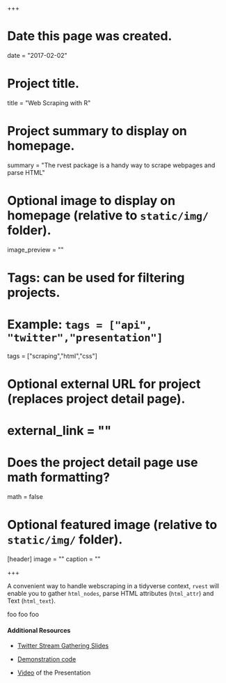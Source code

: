 +++
# Date this page was created.
date = "2017-02-02"

# Project title.
title = "Web Scraping with R"

# Project summary to display on homepage.
summary = "The rvest package is a handy way to scrape webpages and parse HTML"

# Optional image to display on homepage (relative to `static/img/` folder).
image_preview = ""

# Tags: can be used for filtering projects.
# Example: `tags = ["api", "twitter","presentation"]`
tags = ["scraping","html","css"]

# Optional external URL for project (replaces project detail page).
# external_link = ""

# Does the project detail page use math formatting?
math = false

# Optional featured image (relative to `static/img/` folder).
[header]
image = ""
caption = ""

+++

A convenient way to handle webscraping in a tidyverse context, `rvest` will enable you to gather `html_nodes`, 
parse HTML attributes (`html_attr`) and Text (`html_text`).

foo foo foo

#### Additional Resources

- [Twitter Stream Gathering Slides](https://libjohn.github.io/rfun-scrape/slides.html) 

- [Demonstration code](https://libjohn.github.io/rfun-scrape/rvest_demo.nb.html)

- [Video](https://warpwire.duke.edu/w/xY4BAA/) of the Presentation

